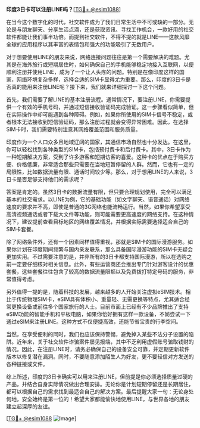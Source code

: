 **印度3日卡可以注册LINE吗？**[[TG💪+ @esim1088](https://t.me/s/esim1088)]

在当今这个数字化的时代，社交软件成为了我们日常生活中不可或缺的一部分。无论是与朋友聊天、分享生活点滴，还是获取资讯、寻找工作机会，一款好用的社交软件都能让我们事半功倍。而提到社交软件，不得不提的就是LINE——这款风靡全球的应用程序以其丰富的表情包和强大的功能吸引了无数用户。

对于想要使用LINE的朋友来说，网络连接问题往往是第一个需要解决的难题。尤其是在海外旅行或短期居住时，如何确保自己的手机能够稳定地接入互联网，以便顺利注册并使用LINE，成为了一个让人头疼的问题。特别是在像印度这样的国家，网络环境复杂多样，选择合适的SIM卡显得尤为重要。那么，印度的3日卡是否真的能用来注册LINE呢？接下来，我们就来详细探讨一下这个问题。

首先，我们需要了解LINE的基本注册流程。通常情况下，要注册LINE，你需要提供一个有效的手机号码，并通过短信接收验证码完成验证。这一步骤看似简单，但在实际操作中却可能遇到各种障碍。例如，如果你所使用的SIM卡信号不稳定，或者根本无法接收到短信验证码，那么注册过程就会变得异常困难。因此，在选择SIM卡时，我们需要特别注意其网络覆盖范围和服务质量。

印度作为一个人口众多且地域辽阔的国家，其通信市场自然也十分发达。在这里，你可以轻松找到各种类型的SIM卡，包括预付费卡和后付费卡。其中，3日卡作为一种短期解决方案，受到了许多游客和短期访客的喜爱。这种卡的优点在于购买方便、价格低廉，非常适合那些只需要在当地短暂停留的人群。然而，它也有一定的局限性，比如数据流量有限、通话时间较少等。那么，对于想用LINE的人来说，3日卡是否足够支持他们的需求呢？

答案是肯定的。虽然3日卡的数据流量有限，但只要合理规划使用，完全可以满足基本的社交需求。以LINE为例，它的基础功能（如文字聊天、语音通话）对网络速度的要求并不高，即使是普通的3G网络也能流畅运行。当然，如果你希望享受高清视频通话或者下载大文件等功能，则可能需要更高速度的网络支持。在这种情况下，建议提前查看目标地区的网络覆盖情况，并根据实际需要选择适合自己的SIM卡套餐。

除了网络条件外，还有一个因素同样值得重视，那就是SIM卡的国际漫游服务。如果你计划在印度期间频繁与国内亲友联系，那么具备国际漫游功能的SIM卡无疑会更加实用。不过需要注意的是，并非所有的3日卡都支持国际漫游，所以在选购之前一定要仔细核对相关信息。此外，有些运营商还会推出专门针对游客设计的优惠套餐，这些套餐往往包含了较高的数据流量限额以及免费拨打特定号码的服务，非常值得考虑。

另外值得一提的是，随着科技的发展，越来越多的人开始关注虚拟eSIM技术。相比于传统物理SIM卡，eSIM具有体积小、重量轻、无需更换等特点，尤其适合经常更换设备或前往多个国家旅行的人士。目前市面上已经有不少品牌推出了支持eSIM功能的智能手机和平板电脑，如果你恰好拥有这样一款设备，不妨尝试一下通过eSIM来注册LINE。这种方式不仅便捷高效，还能节省宝贵的行李空间。

当然，在享受便利的同时，我们也应该保持警惕，避免掉入某些不法分子设置的陷阱。近年来，关于社交软件诈骗案件屡见报端，其中不乏利用虚假账号骗取钱财的情况。因此，在注册LINE时，请务必确保自己的设备安全可靠，并定期更新软件版本以修复潜在漏洞。同时，不要随意添加陌生人为好友，更不要轻信对方发送的各种链接或文件。

综上所述，印度的3日卡确实可以用来注册LINE，但前提是你必须选择质量过硬的产品，并结合自身实际情况做出合理安排。无论你是计划短期停留还是长期居住，都可以根据自己的需求找到最适合自己的解决方案。最后提醒大家一句：无论身处何地，安全始终是第一位的！希望大家都能愉快地使用LINE，与世界各地的朋友建立起深厚的友谊。

[[TG💪+ @esim1088](https://t.me/s/esim1088) ![Image](https://i.postimg.cc/4NQfJmqS/Snipaste-2025-05-13-00-14-12.png)]